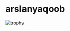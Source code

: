 # arslanyaqoob
[![trophy](https://github-profile-trophy.vercel.app/?username=arslanyaqoob7)](https://github.com/ryo-ma/github-profile-trophy)
